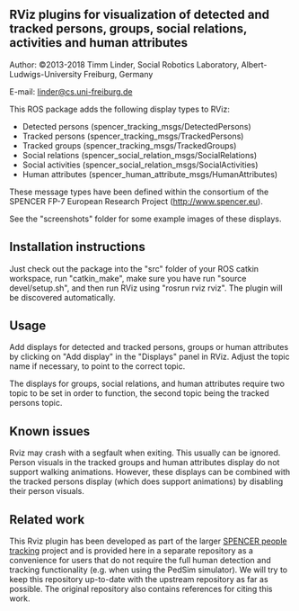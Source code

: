 RViz plugins for visualization of detected and tracked persons, groups, social relations, activities and human attributes
-------------------------------------------------------------------------------------------------------------------------
Author: ©2013-2018 Timm Linder, Social Robotics Laboratory, Albert-Ludwigs-University Freiburg, Germany

E-mail: linder@cs.uni-freiburg.de

This ROS package adds the following display types to RViz:

- Detected persons (spencer_tracking_msgs/DetectedPersons)
- Tracked persons (spencer_tracking_msgs/TrackedPersons)
- Tracked groups (spencer_tracking_msgs/TrackedGroups)
- Social relations (spencer_social_relation_msgs/SocialRelations)
- Social activities (spencer_social_relation_msgs/SocialActivities)
- Human attributes (spencer_human_attribute_msgs/HumanAttributes)

These message types have been defined within the consortium of the SPENCER FP-7 European Research Project (http://www.spencer.eu).

See the "screenshots" folder for some example images of these displays.


Installation instructions
-------------------------
Just check out the package into the "src" folder of your ROS catkin workspace, run "catkin_make", make sure you have run
"source devel/setup.sh", and then run RViz using "rosrun rviz rviz". The plugin will be discovered automatically.

Usage
-----
Add displays for detected and tracked persons, groups or human attributes by clicking on "Add display" in the "Displays"
panel in RViz. Adjust the topic name if necessary, to point to the correct topic.

The displays for groups, social relations, and human attributes require two topic to be set in order to function,
the second topic being the tracked persons topic.

Known issues
------------
Rviz may crash with a segfault when exiting. This usually can be ignored.
Person visuals in the tracked groups and human attributes display do not support walking animations.
However, these displays can be combined with the tracked persons display (which does support animations) by disabling their person visuals.

Related work
------------
This Rviz plugin has been developed as part of the larger [SPENCER people tracking](https://github.com/spencer-project/spencer_people_tracking/) project and is provided here in a separate repository as a convenience for users that do not require the full human detection and tracking functionality (e.g. when using the PedSim simulator). We will try to keep this repository up-to-date with the upstream repository as far as possible. The original repository also contains references for citing
this work.
